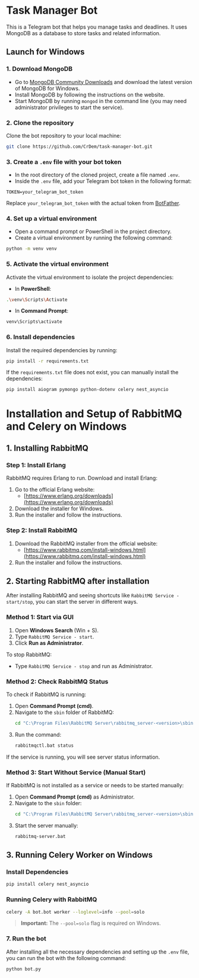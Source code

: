 # Task Manager Bot

This is a Telegram bot that helps you manage tasks and deadlines. It uses MongoDB as a database to store tasks and related information.

## Launch for Windows

### 1. Download MongoDB

- Go to [MongoDB Community Downloads](https://www.mongodb.com/try/download/community) and download the latest version of MongoDB for Windows.
- Install MongoDB by following the instructions on the website.
- Start MongoDB by running `mongod` in the command line (you may need administrator privileges to start the service).

### 2. Clone the repository

Clone the bot repository to your local machine:
```bash
git clone https://github.com/CrDem/task-manager-bot.git
```

### 3. Create a `.env` file with your bot token

- In the root directory of the cloned project, create a file named `.env`.
- Inside the `.env` file, add your Telegram bot token in the following format:
```env
TOKEN=your_telegram_bot_token
```
Replace `your_telegram_bot_token` with the actual token from [BotFather](https://core.telegram.org/bots#botfather).

### 4. Set up a virtual environment

- Open a command prompt or PowerShell in the project directory.
- Create a virtual environment by running the following command:
```bash
python -m venv venv
```

### 5. Activate the virtual environment

Activate the virtual environment to isolate the project dependencies:
- In **PowerShell**:
```bash
.\venv\Scripts\Activate
```
- In **Command Prompt**:
```bash
venv\Scripts\activate
```

### 6. Install dependencies

Install the required dependencies by running:
```bash
pip install -r requirements.txt
```

If the `requirements.txt` file does not exist, you can manually install the dependencies:
```bash
pip install aiogram pymongo python-dotenv celery nest_asyncio
```
#  Installation and Setup of RabbitMQ and Celery on Windows

## 1. Installing RabbitMQ

### Step 1: Install Erlang
RabbitMQ requires Erlang to run. Download and install Erlang:
1. Go to the official Erlang website:
   - [https://www.erlang.org/downloads](https://www.erlang.org/downloads)
2. Download the installer for Windows.
3. Run the installer and follow the instructions.

### Step 2: Install RabbitMQ
1. Download the RabbitMQ installer from the official website:
   - [https://www.rabbitmq.com/install-windows.html](https://www.rabbitmq.com/install-windows.html)
2. Run the installer and follow the instructions.

## 2. Starting RabbitMQ after installation

After installing RabbitMQ and seeing shortcuts like `RabbitMQ Service - start/stop`, you can start the server in different ways.

### Method 1: Start via GUI
1. Open **Windows Search** (Win + S).
2. Type `RabbitMQ Service - start`.
3. Click **Run as Administrator**.

To stop RabbitMQ:
- Type `RabbitMQ Service - stop` and run as Administrator.

### Method 2: Check RabbitMQ Status
To check if RabbitMQ is running:
1. Open **Command Prompt (cmd)**.
2. Navigate to the `sbin` folder of RabbitMQ:
   ```sh
   cd "C:\Program Files\RabbitMQ Server\rabbitmq_server-<version>\sbin"
   ```
3. Run the command:
   ```sh
   rabbitmqctl.bat status
   ```

If the service is running, you will see server status information.

### Method 3: Start Without Service (Manual Start)
If RabbitMQ is not installed as a service or needs to be started manually:
1. Open **Command Prompt (cmd)** as Administrator.
2. Navigate to the `sbin` folder:
   ```sh
   cd "C:\Program Files\RabbitMQ Server\rabbitmq_server-<version>\sbin"
   ```
3. Start the server manually:
   ```sh
   rabbitmq-server.bat
   ```

## 3. Running Celery Worker on Windows

### Install Dependencies
```sh
pip install celery nest_asyncio
```

### Running Celery with RabbitMQ
```sh
celery -A bot.bot worker --loglevel=info --pool=solo
```

> **Important:** The `--pool=solo` flag is required on Windows.

### 7. Run the bot

After installing all the necessary dependencies and setting up the `.env` file, you can run the bot with the following command:
```bash
python bot.py
```
